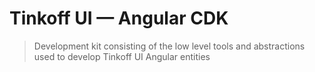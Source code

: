# Tinkoff UI — Angular CDK

> Development kit consisting of the low level tools and abstractions used to develop Tinkoff UI Angular entities
